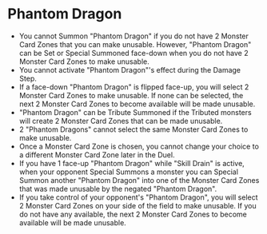# Phantom Dragon

*   You cannot Summon "Phantom Dragon" if you do not have 2 Monster Card Zones that you can make unusable. However, "Phantom Dragon" can be Set or Special Summoned face-down when you do not have 2 Monster Card Zones to make unusable.
*   You cannot activate "Phantom Dragon"'s effect during the Damage Step.
*   If a face-down "Phantom Dragon" is flipped face-up, you will select 2 Monster Card Zones to make unusable. If none can be selected, the next 2 Monster Card Zones to become available will be made unusable.
*   "Phantom Dragon" can be Tribute Summoned if the Tributed monsters will create 2 Monster Card Zones that can be made unusable.
*   2 "Phantom Dragons" cannot select the same Monster Card Zones to make unusable.
*   Once a Monster Card Zone is chosen, you cannot change your choice to a different Monster Card Zone later in the Duel.
*   If you have 1 face-up "Phantom Dragon" while "Skill Drain" is active, when your opponent Special Summons a monster you can Special Summon another "Phantom Dragon" into one of the Monster Card Zones that was made unusable by the negated "Phantom Dragon".
*   If you take control of your opponent's "Phantom Dragon", you will select 2 Monster Card Zones on your side of the field to make unusable. If you do not have any available, the next 2 Monster Card Zones to become available will be made unusable.
